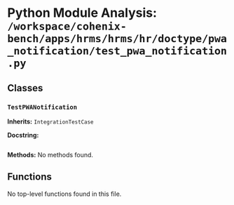 # Python Module Analysis: `/workspace/cohenix-bench/apps/hrms/hrms/hr/doctype/pwa_notification/test_pwa_notification.py`

## Classes

### `TestPWANotification`
**Inherits:** `IntegrationTestCase`


**Docstring:**
```

```

**Methods:**
No methods found.




## Functions

No top-level functions found in this file.
